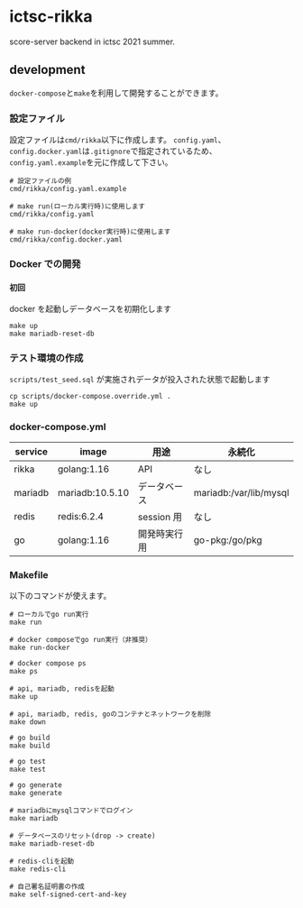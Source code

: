 # ictsc-rikka

score-server backend in ictsc 2021 summer.

## development

`docker-compose`と`make`を利用して開発することができます。

### 設定ファイル

設定ファイルは`cmd/rikka`以下に作成します。
`config.yaml`、`config.docker.yaml`は`.gitignore`で指定されているため、`config.yaml.example`を元に作成して下さい。

```
# 設定ファイルの例
cmd/rikka/config.yaml.example

# make run(ローカル実行時)に使用します
cmd/rikka/config.yaml

# make run-docker(docker実行時)に使用します
cmd/rikka/config.docker.yaml
```

### Docker での開発

#### 初回

docker を起動しデータベースを初期化します

```
make up
make mariadb-reset-db
```

### テスト環境の作成

`scripts/test_seed.sql` が実施されデータが投入された状態で起動します

```
cp scripts/docker-compose.override.yml .
make up
```

### docker-compose.yml

| service | image           | 用途        | 永続化                    |
|---------|-----------------|-----------|------------------------|
| rikka   | golang:1.16     | API       | なし                     |
| mariadb | mariadb:10.5.10 | データベース    | mariadb:/var/lib/mysql |
| redis   | redis:6.2.4     | session 用 | なし                     |
| go      | golang:1.16     | 開発時実行用    | go-pkg:/go/pkg         |

### Makefile

以下のコマンドが使えます。

```
# ローカルでgo run実行
make run

# docker composeでgo run実行（非推奨）
make run-docker

# docker compose ps
make ps

# api, mariadb, redisを起動
make up

# api, mariadb, redis, goのコンテナとネットワークを削除
make down

# go build
make build

# go test
make test

# go generate
make generate

# mariadbにmysqlコマンドでログイン
make mariadb

# データベースのリセット(drop -> create)
make mariadb-reset-db

# redis-cliを起動
make redis-cli

# 自己署名証明書の作成
make self-signed-cert-and-key

```

